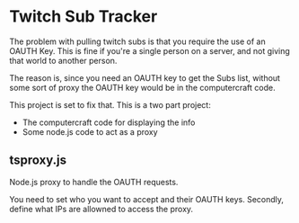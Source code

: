# Twitch Sub Tracker

The problem with pulling twitch subs is that you require the use of an OAUTH Key. 
This is fine if you're a single person on a server, and not giving that world to another person.

The reason is, since you need an OAUTH key to get the Subs list, without some sort of proxy the OAUTH key would be in the computercraft code.

This project is set to fix that. This is a two part project:
- The computercraft code for displaying the info
- Some node.js code to act as a proxy

tsproxy.js
----------

Node.js proxy to handle the OAUTH requests. 

You need to set who you want to accept and their OAUTH keys. Secondly, define what IPs are allowned to access the proxy.


